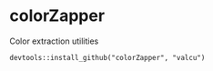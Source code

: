 colorZapper
===========
Color extraction utilities


`devtools::install_github("colorZapper", "valcu")`
